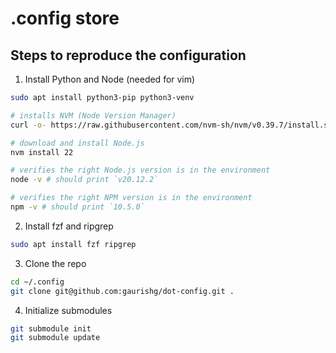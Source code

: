 # .config store

## Steps to reproduce the configuration
1. Install Python and Node (needed for vim)
```bash
sudo apt install python3-pip python3-venv
```

```bash
# installs NVM (Node Version Manager)
curl -o- https://raw.githubusercontent.com/nvm-sh/nvm/v0.39.7/install.sh | bash

# download and install Node.js
nvm install 22

# verifies the right Node.js version is in the environment
node -v # should print `v20.12.2`

# verifies the right NPM version is in the environment
npm -v # should print `10.5.0`
```

2. Install fzf and ripgrep
```bash
sudo apt install fzf ripgrep
```


3. Clone the repo
```bash
cd ~/.config
git clone git@github.com:gaurishg/dot-config.git .
```

4. Initialize submodules
```bash
git submodule init
git submodule update
```
